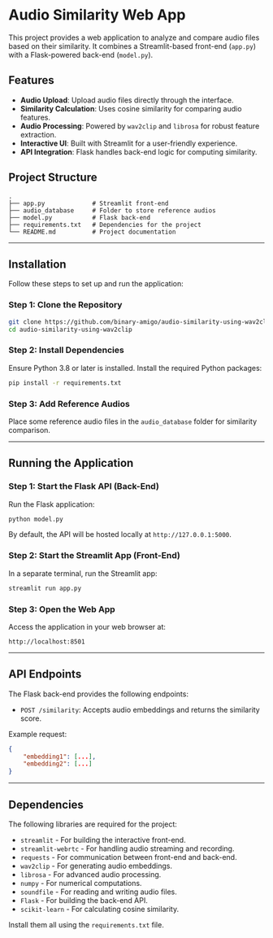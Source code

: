 # Audio Similarity Web App

This project provides a web application to analyze and compare audio files based on their similarity. It combines a Streamlit-based front-end (`app.py`) with a Flask-powered back-end (`model.py`).

## Features

- **Audio Upload**: Upload audio files directly through the interface.
- **Similarity Calculation**: Uses cosine similarity for comparing audio features.
- **Audio Processing**: Powered by `wav2clip` and `librosa` for robust feature extraction.
- **Interactive UI**: Built with Streamlit for a user-friendly experience.
- **API Integration**: Flask handles back-end logic for computing similarity.


## Project Structure

```plaintext
.
├── app.py             # Streamlit front-end
├── audio_database     # Folder to store reference audios
├── model.py           # Flask back-end
├── requirements.txt   # Dependencies for the project
└── README.md          # Project documentation
```

---

## Installation

Follow these steps to set up and run the application:

### Step 1: Clone the Repository

```bash
git clone https://github.com/binary-amigo/audio-similarity-using-wav2clip.git
cd audio-similarity-using-wav2clip
```

### Step 2: Install Dependencies

Ensure Python 3.8 or later is installed. Install the required Python packages:

```bash
pip install -r requirements.txt
```

### Step 3: Add Reference Audios

Place some reference audio files in the `audio_database` folder for similarity comparison.

---

## Running the Application

### Step 1: Start the Flask API (Back-End)

Run the Flask application:

```bash
python model.py
```

By default, the API will be hosted locally at `http://127.0.0.1:5000`.

### Step 2: Start the Streamlit App (Front-End)

In a separate terminal, run the Streamlit app:

```bash
streamlit run app.py
```

### Step 3: Open the Web App

Access the application in your web browser at:

```
http://localhost:8501
```

---

## API Endpoints

The Flask back-end provides the following endpoints:

- `POST /similarity`: Accepts audio embeddings and returns the similarity score.

Example request:

```json
{
    "embedding1": [...],
    "embedding2": [...]
}
```

---

## Dependencies

The following libraries are required for the project:

- `streamlit` - For building the interactive front-end.
- `streamlit-webrtc` - For handling audio streaming and recording.
- `requests` - For communication between front-end and back-end.
- `wav2clip` - For generating audio embeddings.
- `librosa` - For advanced audio processing.
- `numpy` - For numerical computations.
- `soundfile` - For reading and writing audio files.
- `Flask` - For building the back-end API.
- `scikit-learn` - For calculating cosine similarity.

Install them all using the `requirements.txt` file.